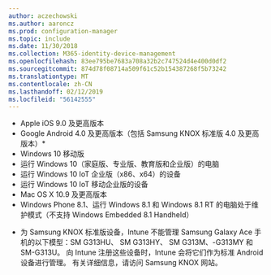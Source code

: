 ```yaml
---
author: aczechowski
ms.author: aaroncz
ms.prod: configuration-manager
ms.topic: include
ms.date: 11/30/2018
ms.collection: M365-identity-device-management
ms.openlocfilehash: 83ee795be7683a708a32b2c747524d4e400d0df2
ms.sourcegitcommit: 874d78f08714a509f61c52b154387268f5b73242
ms.translationtype: MT
ms.contentlocale: zh-CN
ms.lasthandoff: 02/12/2019
ms.locfileid: "56142555"
---
```

- Apple iOS 9.0 及更高版本
- Google Android 4.0 及更高版本（包括 Samsung KNOX 标准版 4.0 及更高版本）*
- Windows 10 移动版
- 运行 Windows 10（家庭版、专业版、教育版和企业版）的电脑
- 运行 Windows 10 IoT 企业版（x86、x64）的设备
- 运行 Windows 10 IoT 移动企业版的设备
- Mac OS X 10.9 及更高版本
- Windows Phone 8.1、运行 Windows 8.1 和 Windows 8.1 RT 的电脑处于维护模式（不支持 Windows Embedded 8.1 Handheld）

* 为 Samsung KNOX 标准版设备，Intune 不能管理 Samsung Galaxy Ace 手机的以下模型：SM G313HU、 SM G313HY、 SM G313M、-G313MY 和 SM-G313U。 向 Intune 注册这些设备时，Intune 会将它们作为标准 Android 设备进行管理。 有关详细信息，请访问 Samsung KNOX 网站。
